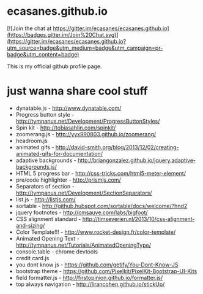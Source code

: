 ecasanes.github.io
==================

[![Join the chat at https://gitter.im/ecasanes/ecasanes.github.io](https://badges.gitter.im/Join%20Chat.svg)](https://gitter.im/ecasanes/ecasanes.github.io?utm_source=badge&utm_medium=badge&utm_campaign=pr-badge&utm_content=badge)

This is my official github profile page.



just wanna share cool stuff
===========================

* dynatable.js - http://www.dynatable.com/
* Progress button style - http://tympanus.net/Development/ProgressButtonStyles/
* Spin kit - http://tobiasahlin.com/spinkit/
* zoomerang.js - http://yyx990803.github.io/zoomerang/
* headroom.js
* animated gifs - http://david-smith.org/blog/2013/12/02/creating-animated-gifs-for-documentation/
* adaptive backgrounds - http://briangonzalez.github.io/jquery.adaptive-backgrounds.js/
* HTML 5 progress bar - http://css-tricks.com/html5-meter-element/
* pre/code highlighter - http://prismjs.com/
* Separators of section - http://tympanus.net/Development/SectionSeparators/
* list.js - http://listjs.com/
* sortable - http://github.hubspot.com/sortable/docs/welcome/?hnd2
* jquery footnotes - http://cmsauve.com/labs/bigfoot/
* CSS alignment standard - http://timseverien.nl/2013/10/css-alignment-and-sizing/
* Color Template!!! - http://www.rocket-design.fr/color-template/
* Animated Opening Text - http://tympanus.net/Tutorials/AnimatedOpeningType/
* console.table - chrome devtools
* credit card.js
* you dont know js - https://github.com/getify/You-Dont-Know-JS
* bootstrap theme - https://github.com/Pixelkit/PixelKit-Bootstrap-UI-Kits
* field formatter.js - http://firstopinion.github.io/formatter.js/
* top always navigation - http://lirancohen.github.io/stickUp/

